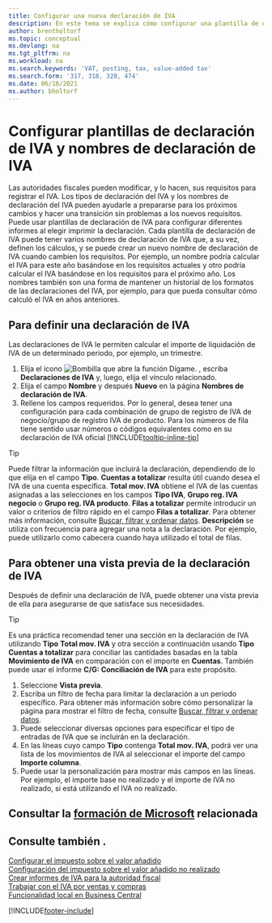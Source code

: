 ```yaml
---
title: Configurar una nueva declaración de IVA
description: En este tema se explica cómo configurar una plantilla de declaración de IVA y nombres de declaración de IVA para cumplir los cambiantes requisitos de la autoridad fiscal.
author: brentholtorf
ms.topic: conceptual
ms.devlang: na
ms.tgt_pltfrm: na
ms.workload: na
ms.search.keywords: 'VAT, posting, tax, value-added tax'
ms.search.form: '317, 318, 320, 474'
ms.date: 06/16/2021
ms.author: bholtorf
---
```

# <a name="set-up-vat-statement-templates-and-vat-statement-names"></a>Configurar plantillas de declaración de IVA y nombres de declaración de IVA

Las autoridades fiscales pueden modificar, y lo hacen, sus requisitos para registrar el IVA. Los tipos de declaración del IVA y los nombres de declaración del IVA pueden ayudarle a prepararse para los próximos cambios y hacer una transición sin problemas a los nuevos requisitos. Puede usar plantillas de declaración de IVA para configurar diferentes informes al elegir imprimir la declaración. Cada plantilla de declaración de IVA puede tener varios nombres de declaración de IVA que, a su vez, definen los cálculos, y se puede crear un nuevo nombre de declaración de IVA cuando cambien los requisitos. Por ejemplo, un nombre podría calcular el IVA para este año basándose en los requisitos actuales y otro podría calcular el IVA basándose en los requisitos para el próximo año. Los nombres también son una forma de mantener un historial de los formatos de las declaraciones del IVA, por ejemplo, para que pueda consultar cómo calculó el IVA en años anteriores.

## <a name="to-define-a-vat-statement"></a>Para definir una declaración de IVA

Las declaraciones de IVA le permiten calcular el importe de liquidación de IVA de un determinado periodo, por ejemplo, un trimestre.

1. Elija el icono ![Bombilla que abre la función Dígame.](media/ui-search/search_small.png "Dígame qué desea hacer") , escriba **Declaraciones de IVA** y, luego, elija el vínculo relacionado.  
2. Elija el campo **Nombre** y después **Nuevo** en la página **Nombres de declaración de IVA**.
3. Rellene los campos requeridos. Por lo general, desea tener una configuración para cada combinación de grupo de registro de IVA de negocio/grupo de registro IVA de producto. Para los números de fila tiene sentido usar números o códigos equivalentes como en su declaración de IVA oficial [!INCLUDE[tooltip-inline-tip](includes/tooltip-inline-tip_md.md)]  

> [!Tip]
> Puede filtrar la información que incluirá la declaración, dependiendo de lo que elija en el campo **Tipo**. **Cuentas a totalizar** resulta útil cuando desea el IVA de una cuenta específica.
**Total mov. IVA** obtiene el IVA de las cuentas asignadas a las selecciones en los campos **Tipo IVA**, **Grupo reg. IVA negocio** o **Grupo reg. IVA producto**. **Filas a totalizar** permite introducir un valor o criterios de filtro rápido en el campo **Filas a totalizar**. Para obtener más información, consulte [Buscar, filtrar y ordenar datos](ui-enter-criteria-filters.md). **Descripción** se utiliza con frecuencia para agregar una nota a la declaración. Por ejemplo, puede utilizarlo como cabecera cuando haya utilizado el total de filas.

## <a name="to-preview-the-vat-statement"></a>Para obtener una vista previa de la declaración de IVA

Después de definir una declaración de IVA, puede obtener una vista previa de ella para asegurarse de que satisface sus necesidades.
> [!Tip]
> Es una práctica recomendad tener una sección en la declaración de IVA utilizando **Tipo** **Total mov. IVA** y otra sección a continuación usando **Tipo** **Cuentas a totalizar** para conciliar las cantidades basadas en la tabla **Movimiento de IVA** en comparación con el importe en **Cuentas**. También puede usar el informe **C/G: Conciliación de IVA** para este propósito.

1. Seleccione **Vista previa**.
2. Escriba un filtro de fecha para limitar la declaración a un periodo específico. Para obtener más información sobre cómo personalizar la página para mostrar el filtro de fecha, consulte [Buscar, filtrar y ordenar datos](ui-enter-criteria-filters.md).
3. Puede seleccionar diversas opciones para especificar el tipo de entradas de IVA que se incluirán en la declaración.
4. En las líneas cuyo campo **Tipo** contenga **Total mov. IVA**, podrá ver una lista de los movimientos de IVA al seleccionar el importe del campo **Importe columna**.
5. Puede usar la personalización para mostrar más campos en las líneas. Por ejemplo, el importe base no realizado y el importe de IVA no realizado, si está utilizando el IVA no realizado.

## <a name="see-related-microsoft-training"></a>Consultar la [formación de Microsoft](/training/paths/process-vat-dynamics-365-business-central/) relacionada

## <a name="see-also"></a>Consulte también .

[Configurar el impuesto sobre el valor añadido](finance-setup-vat.md)  
[Configuración del impuesto sobre el valor añadido no realizado](finance-setup-unrealized-vat.md)  
[Crear informes de IVA para la autoridad fiscal](finance-how-report-vat.md)  
[Trabajar con el IVA por ventas y compras](finance-work-with-vat.md)  
[Funcionalidad local en Business Central](about-localization.md)


[!INCLUDE[footer-include](includes/footer-banner.md)]
